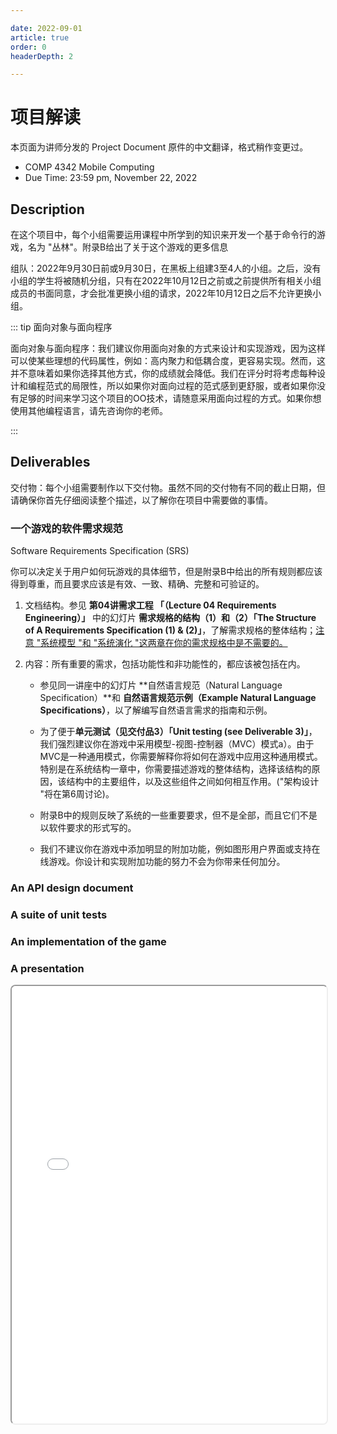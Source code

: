 ```yaml
---

date: 2022-09-01
article: true
order: 0
headerDepth: 2

---
```


# 项目解读

本页面为讲师分发的 Project Document 原件的中文翻译，格式稍作变更过。

- COMP 4342 Mobile Computing
- Due Time: 23:59 pm, November 22, 2022

## Description

在这个项目中，每个小组需要运用课程中所学到的知识来开发一个基于命令行的游戏，名为 "丛林"。附录B给出了关于这个游戏的更多信息

组队：2022年9月30日前或9月30日，在黑板上组建3至4人的小组。之后，没有小组的学生将被随机分组，只有在2022年10月12日之前或之前提供所有相关小组成员的书面同意，才会批准更换小组的请求，2022年10月12日之后不允许更换小组。

::: tip 面向对象与面向程序

面向对象与面向程序：我们建议你用面向对象的方式来设计和实现游戏，因为这样可以使某些理想的代码属性，例如：高内聚力和低耦合度，更容易实现。然而，这并不意味着如果你选择其他方式，你的成绩就会降低。我们在评分时将考虑每种设计和编程范式的局限性，所以如果你对面向过程的范式感到更舒服，或者如果你没有足够的时间来学习这个项目的OO技术，请随意采用面向过程的方式。如果你想使用其他编程语言，请先咨询你的老师。

:::

## Deliverables

交付物：每个小组需要制作以下交付物。虽然不同的交付物有不同的截止日期，但请确保你首先仔细阅读整个描述，以了解你在项目中需要做的事情。

### 一个游戏的软件需求规范

 Software Requirements Specification (SRS)

你可以决定关于用户如何玩游戏的具体细节，但是附录B中给出的所有规则都应该得到尊重，而且要求应该是有效、一致、精确、完整和可验证的。

1. 文档结构。参见 **第04讲需求工程 「（Lecture 04 Requirements Engineering）」** 中的幻灯片 **需求规格的结构（1）和（2）「The Structure of A Requirements Specification (1) & (2)」**，了解需求规格的整体结构；<u>注意 "系统模型 "和 "系统演化 "这两章在你的需求规格中是不需要的。</u>

2. 内容：所有重要的需求，包括功能性和非功能性的，都应该被包括在内。

   - 参见同一讲座中的幻灯片 **自然语言规范（Natural Language Specification）**和 **自然语言规范示例（Example Natural Language Specifications）**，以了解编写自然语言需求的指南和示例。

   - 为了便于**单元测试（见交付品3）「Unit testing (see Deliverable 3)」**，我们强烈建议你在游戏中采用模型-视图-控制器（MVC）模式a）。由于MVC是一种通用模式，你需要解释你将如何在游戏中应用这种通用模式。特别是在系统结构一章中，你需要描述游戏的整体结构，选择该结构的原因，该结构中的主要组件，以及这些组件之间如何相互作用。("架构设计 "将在第6周讨论)。
   - 附录B中的规则反映了系统的一些重要要求，但不是全部，而且它们不是以软件要求的形式写的。
   - 我们不建议你在游戏中添加明显的附加功能，例如图形用户界面或支持在线游戏。你设计和实现附加功能的努力不会为你带来任何加分。

### An API design document



### A suite of unit tests



### An implementation of the game



### A presentation







<div class="pdf-preview">
<iframe class="pdf-iframe" src="/COMP3211_Wiki/static-file/COMP3211 Project - 2022(1).pdf" style="width: 100%; height: 700px; border-radius: 8px;">
</iframe>
</div>